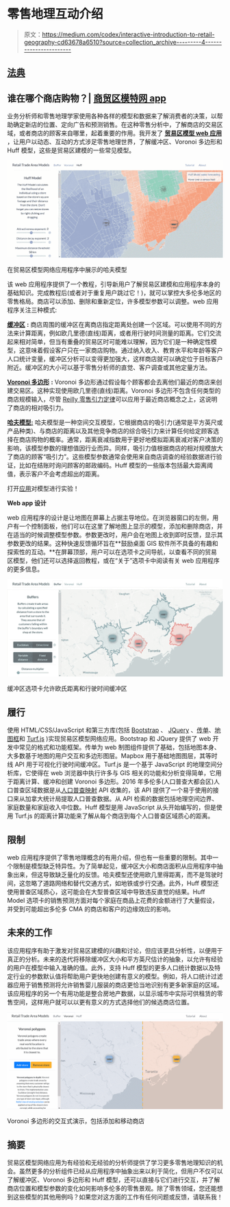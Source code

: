 # 零售地理互动介绍

> 原文：<https://medium.com/codex/interactive-introduction-to-retail-geography-cd63678a6510?source=collection_archive---------4----------------------->

## [法典](http://medium.com/codex)

## 谁在哪个商店购物？| [**商贸区模特网 app**](https://gis.jackforsyth.com/)

业务分析师和零售地理学家使用各种各样的模型和数据来了解消费者的决策，以帮助确定新店的位置、定向广告和预测销售。在这种零售分析中，了解商店的交易区域，或者商店的顾客来自哪里，起着重要的作用。我开发了 [**贸易区模型 web 应用**](https://gis.jackforsyth.com/) ，让用户以动态、互动的方式涉足零售地理世界，了解缓冲区、Voronoi 多边形和 Huff 模型，这些是贸易区建模的一些常见模型。

![](img/5df91aeee34017ed5a0beb934f56a49f.png)

在贸易区模型网络应用程序中展示的哈夫模型

该 web 应用程序提供了一个教程，引导新用户了解贸易区建模和应用程序本身的基础知识。完成教程后(或者对于重复用户跳过它！)，就可以掌控大多伦多地区的零售格局。商店可以添加、删除和重新定位，许多模型参数可以调整。web 应用程序关注三种模式:

[**缓冲区**](https://docs.qgis.org/3.10/en/docs/gentle_gis_introduction/vector_spatial_analysis_buffers.html?highlight=buffer%20spatial%20analysis) **:** 商店周围的缓冲区在离商店指定距离处创建一个区域。可以使用不同的方法来计算距离，例如欧几里德(直线)距离，或者用行驶时间测量的距离。它们交流起来相对简单，但当有重叠的贸易区时可能难以理解，因为它们是一种确定性模型，这意味着假设客户只在一家商店购物。通过纳入收入、教育水平和年龄等客户人口统计变量，缓冲区分析可以变得更加强大，这样商店就可以确定位于目标客户附近。缓冲区的大小可以基于零售分析师的直觉、客户调查或其他定量方法。

[**Voronoi 多边形**](https://www.gislounge.com/voronoi-diagrams-and-gis/) **:** Voronoi 多边形通过假设每个顾客都会去离他们最近的商店来创建交易区。这种实现使用欧几里德(直线)距离。Voronoi 多边形不包含任何类型的商店规模输入，尽管 [Reilly 零售引力定律](https://transportgeography.org/?page_id=9345)可以应用于最近商店概念之上，这说明了商店的相对吸引力。

[**哈夫模型:**](https://gisgeography.com/huff-gravity-model/) 哈夫模型是一种空间交互模型，它根据商店的吸引力(通常是平方英尺或产品种类)、与商店的距离以及其他竞争商店的综合吸引力来计算任何给定顾客选择在商店购物的概率。通常，距离衰减指数用于更好地模拟距离衰减对客户决策的影响，该模型参数的理想值因行业而异。同样，吸引力值根据商店的相对规模放大了商店的顾客“吸引力”。这些模型参数通常会使用来自商店调查的经验数据进行验证，比如在结账时询问顾客的邮政编码。Huff 模型的一些版本包括最大距离阈值，表示客户不会考虑超出的距离。

打开[应用](https://gis.jackforsyth.com/)对模型进行实验！

**Web app 设计**

web 应用程序的设计是让地图在屏幕上占据主导地位。在浏览器窗口的左侧，用户有一个控制面板，他们可以在这里了解地图上显示的模型，添加和删除商店，并在适当的时候调整模型参数。参数更改时，用户会在地图上收到即时反馈，显示其参数更改的结果。这种快速反馈循环旨在**鼓励桌面 GIS 软件所不具备的有趣和探索性的互动。**在屏幕顶部，用户可以在选项卡之间导航，以查看不同的贸易区模型，他们还可以选择返回教程，或在“关于”选项卡中阅读有关 web 应用程序的更多信息。

![](img/2a73ddc1b92088ab1d143b19634b3c4f.png)

缓冲区选项卡允许欧氏距离和行驶时间缓冲区

## 履行

使用 HTML/CSS/JavaScript 和第三方库(包括 [Bootstrap](https://getbootstrap.com/) 、 [JQuery](https://jquery.com/) 、[传单](https://leafletjs.com/)、[地图框](https://docs.mapbox.com/api/)和 [Turf.js](https://turfjs.org/) )实现贸易区模型网络应用。Bootstrap 和 JQuery 提供了 web 开发中常见的格式和功能框架。传单为 web 制图组件提供了基础，包括地图本身、大多数基于地图的用户交互和多边形图层。Mapbox 用于基础地图图层，其等时线 API 用于可视化行驶时间缓冲区。Turf.js 是一个基于 JavaScript 的地理空间分析库，它使得在 web 浏览器中执行许多与 GIS 相关的功能和分析变得简单，它用于距离计算、缓冲和创建 Voronoi 多边形。2016 年多伦多(人口普查大都会区)人口普查区域数据是从[人口普查映射](https://censusmapper.ca/) API 收集的，该 API 提供了一个易于使用的接口来从加拿大统计局提取人口普查数据。从 API 检索的数据包括地理空间边界、家庭数量和家庭收入中位数。Huff 模型是用 JavaScript 从头开始编写的，但是使用 Turf.js 的距离计算功能来了解从每个商店到每个人口普查区域质心的距离。

## 限制

web 应用程序提供了零售地理概念的有用介绍，但也有一些重要的限制。其中一个限制是模型缺乏特异性。为了简单起见，缓冲区大小和商店面积从应用程序中抽象出来，但这导致缺乏量化的反馈。哈夫模型还使用欧几里得距离，而不是驾驶时间，这忽略了道路网络和替代交通方式，如地铁或步行交通。此外，Huff 模型还使用普查区域质心，这可能会在大型普查区域中导致违反直觉的结果。Huff Model 选项卡的销售预测方面对每个家庭在商品上花费的金额进行了大量假设，并受到可能超出多伦多 CMA 的商店和客户的边缘效应的影响。

## 未来的工作

该应用程序有助于激发对贸易区建模的兴趣和讨论，但应该更具分析性，以便用于真正的分析。未来的迭代将移除缓冲区大小和平方英尺估计的抽象，以允许有经验的用户在模型中输入准确的值。此外，支持 Huff 模型的更多人口统计数据以及特定行业的参数默认值将帮助用户更快地创建有意义的模型。例如，将人口统计过滤器应用于销售预测将允许销售婴儿服装的商店更恰当地识别有更多新家庭的区域。该应用程序的另一个有用功能是整合房地产数据，以显示城市中实际可供租赁的零售空间，这样用户就可以以更有意义的方式选择他们的候选商店位置。

![](img/3a0d3411eca4308bb693f4060ab41395.png)

Voronoi 多边形的交互式演示，包括添加和移动商店

## 摘要

贸易区模型网络应用为有经验和无经验的分析师提供了学习更多零售地理知识的机会。虽然更多的分析组件已经从应用程序中抽象出来以利于简化，但用户不仅可以了解缓冲区、Voronoi 多边形和 Huff 模型，还可以直接与它们进行交互，并了解商店位置和模型参数的变化如何影响多伦多的零售景观。除了零售领域，您还能想到这些模型的其他用例吗？如果您对这方面的工作有任何问题或反馈，请联系我！